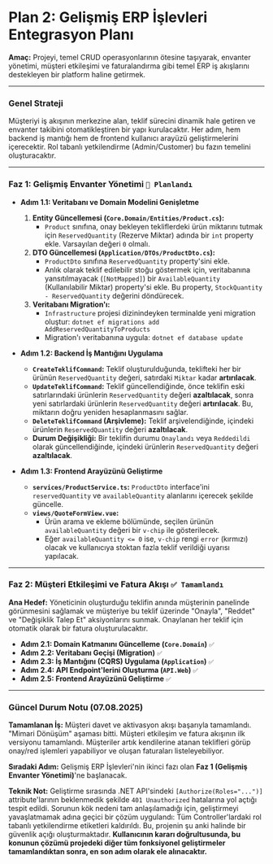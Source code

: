 # Plan 2: Gelişmiş ERP İşlevleri Entegrasyon Planı

**Amaç:** Projeyi, temel CRUD operasyonlarının ötesine taşıyarak, envanter yönetimi, müşteri etkileşimi ve faturalandırma gibi temel ERP iş akışlarını destekleyen bir platform haline getirmek.

---

### **Genel Strateji**

Müşteriyi iş akışının merkezine alan, teklif sürecini dinamik hale getiren ve envanter takibini otomatikleştiren bir yapı kurulacaktır. Her adım, hem backend iş mantığı hem de frontend kullanıcı arayüzü geliştirmelerini içerecektir. Rol tabanlı yetkilendirme (Admin/Customer) bu fazın temelini oluşturacaktır.

---

### **Faz 1: Gelişmiş Envanter Yönetimi** `📝 Planlandı`

*   **Adım 1.1: Veritabanı ve Domain Modelini Genişletme**
    1.  **Entity Güncellemesi (`Core.Domain/Entities/Product.cs`):**
        *   `Product` sınıfına, onay bekleyen tekliflerdeki ürün miktarını tutmak için `ReservedQuantity` (Rezerve Miktar) adında bir `int` property ekle. Varsayılan değeri `0` olmalı.
    2.  **DTO Güncellemesi (`Application/DTOs/ProductDto.cs`):**
        *   `ProductDto` sınıfına `ReservedQuantity` property'sini ekle.
        *   Anlık olarak teklif edilebilir stoğu göstermek için, veritabanına yansıtılmayacak (`[NotMapped]`) bir `AvailableQuantity` (Kullanılabilir Miktar) property'si ekle. Bu property, `StockQuantity - ReservedQuantity` değerini döndürecek.
    3.  **Veritabanı Migration'ı:**
        *   `Infrastructure` projesi dizinindeyken terminalde yeni migration oluştur: `dotnet ef migrations add AddReservedQuantityToProducts`
        *   Migration'ı veritabanına uygula: `dotnet ef database update`

*   **Adım 1.2: Backend İş Mantığını Uygulama**
    *   **`CreateTeklifCommand`:** Teklif oluşturulduğunda, teklifteki her bir ürünün `ReservedQuantity` değeri, satırdaki `Miktar` kadar **artırılacak**.
    *   **`UpdateTeklifCommand`:** Teklif güncellendiğinde, önce teklifin eski satırlarındaki ürünlerin `ReservedQuantity` değeri **azaltılacak**, sonra yeni satırlardaki ürünlerin `ReservedQuantity` değeri **artırılacak**. Bu, miktarın doğru yeniden hesaplanmasını sağlar.
    *   **`DeleteTeklifCommand` (Arşivleme):** Teklif arşivelendiğinde, içindeki ürünlerin `ReservedQuantity` değeri **azaltılacak**.
    *   **Durum Değişikliği:** Bir teklifin durumu `Onaylandı` veya `Reddedildi` olarak güncellendiğinde, içindeki ürünlerin `ReservedQuantity` değeri **azaltılacak**.

*   **Adım 1.3: Frontend Arayüzünü Geliştirme**
    *   **`services/ProductService.ts`:** `ProductDto` interface'ini `reservedQuantity` ve `availableQuantity` alanlarını içerecek şekilde güncelle.
    *   **`views/QuoteFormView.vue`:**
        *   Ürün arama ve ekleme bölümünde, seçilen ürünün `availableQuantity` değeri bir `v-chip` ile gösterilecek.
        *   Eğer `availableQuantity <= 0` ise, `v-chip` rengi `error` (kırmızı) olacak ve kullanıcıya stoktan fazla teklif verildiği uyarısı yapılacak.

---

### **Faz 2: Müşteri Etkileşimi ve Fatura Akışı** `✅ Tamamlandı`

**Ana Hedef:** Yöneticinin oluşturduğu teklifin anında müşterinin panelinde görünmesini sağlamak ve müşteriye bu teklif üzerinde "Onayla", "Reddet" ve "Değişiklik Talep Et" aksiyonlarını sunmak. Onaylanan her teklif için otomatik olarak bir fatura oluşturulacaktır.

*   **Adım 2.1: Domain Katmanını Güncelleme (`Core.Domain`)** `✅`
*   **Adım 2.2: Veritabanı Geçişi (Migration)** `✅`
*   **Adım 2.3: İş Mantığını (CQRS) Uygulama (`Application`)** `✅`
*   **Adım 2.4: API Endpoint'lerini Oluşturma (`API.Web`)** `✅`
*   **Adım 2.5: Frontend Arayüzünü Geliştirme** `✅`

---

### **Güncel Durum Notu (07.08.2025)**

**Tamamlanan İş:** Müşteri davet ve aktivasyon akışı başarıyla tamamlandı. "Mimari Dönüşüm" aşaması bitti. Müşteri etkileşim ve fatura akışının ilk versiyonu tamamlandı. Müşteriler artık kendilerine atanan teklifleri görüp onay/red işlemleri yapabiliyor ve oluşan faturaları listeleyebiliyor.

**Sıradaki Adım:** Gelişmiş ERP İşlevleri'nin ikinci fazı olan **Faz 1 (Gelişmiş Envanter Yönetimi)**'ne başlanacak.

**Teknik Not:** Geliştirme sırasında .NET API'sindeki `[Authorize(Roles="...")]` attribute'larının beklenmedik şekilde `401 Unauthorized` hatalarına yol açtığı tespit edildi. Sorunun kök nedeni tam anlaşılamadığı için, geliştirmeyi yavaşlatmamak adına geçici bir çözüm uygulandı: Tüm Controller'lardaki rol tabanlı yetkilendirme etiketleri kaldırıldı. Bu, projenin şu anki halinde bir güvenlik açığı oluşturmaktadır. **Kullanıcının kararı doğrultusunda, bu konunun çözümü projedeki diğer tüm fonksiyonel geliştirmeler tamamlandıktan sonra, en son adım olarak ele alınacaktır.**